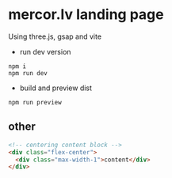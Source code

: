 # mercor.lv landing page

Using three.js, gsap and vite

- run dev version

```
npm i
npm run dev
```

- build and preview dist

```
npm run preview
```

## other

```html
<!-- centering content block -->
<div class="flex-center">
  <div class="max-width-1">content</div>
</div>
```
